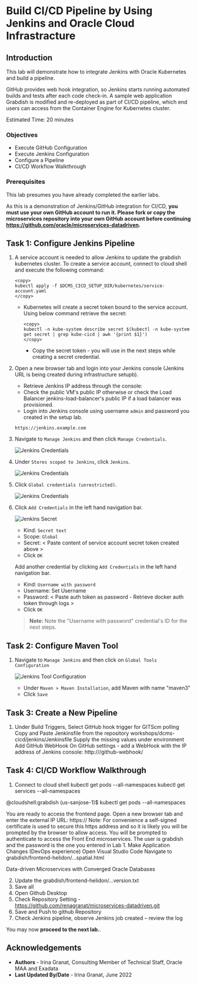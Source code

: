 # Build CI/CD Pipeline by Using Jenkins and Oracle Cloud Infrastracture

## Introduction

This lab will demonstrate how to integrate Jenkins with Oracle Kubernetes and build a pipeline.

GitHub provides web hook integration, so Jenkins starts running automated builds and tests after each code check-in. A sample web application Grabdish is modified and re-deployed as part of CI/CD pipeline, which end users can access from the Container Engine for Kubernetes cluster. 

Estimated Time: 20 minutes

### Objectives

* Execute GitHub Configuration
* Execute Jenkins Configuration
* Configure a Pipeline
* CI/CD Workflow Walkthrough
  
### Prerequisites

This lab presumes you have already completed the earlier labs.

As this is a demonstration of Jenkins/GitHub integration for CI/CD, **you must use your own GitHub account to run it. Please fork or copy the microservices repository into your own GitHub account before continuing https://github.com/oracle/microservices-datadriven.**

## Task 1: Configure Jenkins Pipeline

1. A service account is needed to allow Jenkins to update the grabdish kubernetes cluster. To create a service account, connect to cloud shell and execute the following command:
    
     ```
     <copy>
     kubectl apply -f $DCMS_CICD_SETUP_DIR/kubernetes/service-account.yaml
     </copy>
     ```

   - Kubernetes will create a secret token bound to the service account. Using below command retrieve the secret:

     ```
     <copy>
     kubectl -n kube-system describe secret $(kubectl -n kube-system get secret | grep kube-cicd | awk '{print $1}')
     </copy>
     ```
     - Copy the secret token - you will use in the next steps while creating a secret credential.

2. Open a new browser tab and login into your Jenkins console (Jenkins URL is being created during infrastructure setupb). 
   
   - Retrieve Jenkins IP address through the console:
   - Check the public VM's public IP otherwise or check the Load Balancer jenkins-load-balancer's public IP if a load balancer was provisioned. 
   - Login into Jenkins console using username `admin` and password you created in the setup lab.

    `https://jenkins.example.com`

3. Navigate to `Manage Jenkins` and then click `Manage Credentials`.

     ![Jenkins Credentials](images/jenkins_creds_1.png " ")

4. Under `Stores scoped to Jenkins`, click `Jenkins`.

     ![Jenkins Credentials](images/jenkins_creds_2.png " ")
     
5. Click `Global credentials (unrestricted)`.

     ![Jenkins Credentials](images/global_creds.png " ")

6. Click `Add Credentials` in the left hand navigation bar.

     ![Jenkins Secret](images/jenkins_secret_creds.png " ")

     - Kind: `Secret text`
     - Scope: `Global`
     - Secret: < Paste content of service account secret token created above >
     - Click `OK`

   Add another credential by clicking `Add Credentials` in the left hand navigation bar.

     - Kind: `Username with password`
     - Username: Set Username
     - Password: < Paste auth token as password - Retrieve docker auth token through logs >
     - Click `OK`

     > **Note:** Note the "Username with password" credential's ID for the next steps.

## Task 2: Configure Maven Tool

1. Navigate to `Manage Jenkins` and then click on `Global Tools Configuration`

     ![Jenkins Tool Configuration](images/jenkins_tool_config.png " ")

     - Under `Maven > Maven Installation`, add Maven with name "maven3"
     - Click `Save`

## Task 3: Create a New Pipeline

1. Under Build Triggers, Select GitHub hook trigger for GITScm polling
  Copy and Paste Jenkinsfile from the repository workshops/dcms-cicd/jenkins/Jenkinsfile
  Supply the missing values under environment
  Add GitHub WebHook
  On GitHub settings - add a WebHook with the IP address of Jenkins console: http://<ip-address>/github-webhook/

## Task 4: CI/CD Workflow Walkthrough

1. Connect to cloud shell
 kubectl get pods --all-namespaces
 kubectl get services --all-namespaces

@cloudshell:grabdish (us-sanjose-1)$ kubectl get pods --all-namespaces

 You are ready to access the frontend page. Open a new browser tab and enter the external IP URL:
 https://<EXTERNAL-IP>
 Note: For convenience a self-signed certificate is used to secure this https address and so it is likely you will be prompted by the browser to allow access.
 You will be prompted to authenticate to access the Front End microservices. The user is grabdish and the password is the one you entered in Lab 1.
 Make Application Changes (DevOps experience)
  Open Visual Studio Code
  Navigate to grabdish/frontend-helidon/...spatial.html
 <p class="oj-text-color-secondary oj-typography-subheading-xs">Data-driven Microservices with Converged Oracle Databases</p>
 </div>
 
2. Update the grabdish/frontend-helidon/...version.txt
3. Save all
4. Open Github Desktop
5. Check Repository Setting - https://github.com/renagranat/microservices-datadriven.git
6. Save and Push to github Repository
7. Check Jenkins pipeline, observe Jenkins job created – review the log

  
You may now **proceed to the next lab.**.

## Acknowledgements
* **Authors** - Irina Granat, Consulting Member of Technical Staff, Oracle MAA and Exadata
* **Last Updated By/Date** - Irina Granat, June 2022
